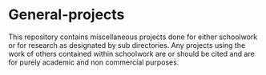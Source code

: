 General-projects
================
This repository contains miscellaneous projects done for either schoolwork or for research as designated
by sub directories. Any projects using the work of others contained within schoolwork are or should be
cited and are for purely academic and non commercial purposes.
